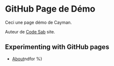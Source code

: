 # GitHub Page de Démo

Ceci une page démo de Cayman.




Auteur de [Code Sab](https://code-maven.com/) site.


## Experimenting with GitHub pages

* [About](/about)ndfor %}
